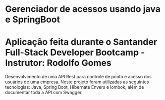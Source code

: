 # Gerenciador de acessos usando java e SpringBoot
# Aplicação feita durante o Santander Full-Stack Developer Bootcamp - Instrutor: Rodolfo Gomes

 Desenvolvimento de uma API Rest para controle de ponto e acesso dos usuários de uma empresa. Neste projeto foram utilizadas as seguintes tecnologias: Java, Spring Boot, Hibernate Envers e lombok, além de documentar toda a API com Swagger.
